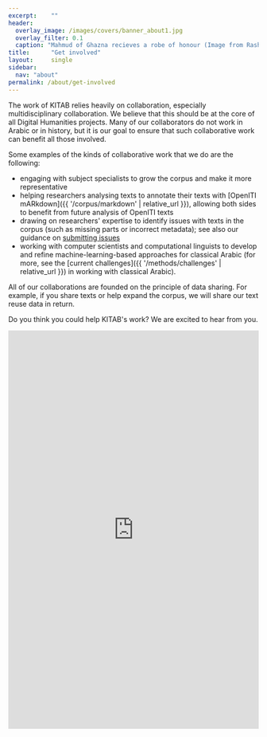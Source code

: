 ```yaml
---
excerpt:	""
header:
  overlay_image: /images/covers/banner_about1.jpg
  overlay_filter: 0.1
  caption: "Mahmud of Ghazna recieves a robe of honour (Image from Rashid al-Din's *Compendium of Chronicles*, courtesy of the [University of Edinburgh](https://images.is.ed.ac.uk/luna/servlet/detail/UoEsha~4~4~60834~102862:World-History,-f-121r-detail?sort=Work_Creator_Details%2CWork_Shelfmark%2CWork_Source_Page_No%2CWork_Title&qvq=q:Or.Ms.20;sort:Work_Creator_Details%2CWork_Shelfmark%2CWork_Source_Page_No%2CWork_Title&mi=63&trs=392#))"
title:		"Get involved"
layout:		single
sidebar:
  nav: "about"
permalink: /about/get-involved
---
```

The work of KITAB relies heavily on collaboration, especially multidisciplinary collaboration. We believe that this should be at the core of all Digital Humanities projects. Many of our collaborators do not work in Arabic or in history, but it is our goal to ensure that such collaborative work can benefit all those involved.
Some examples of the kinds of collaborative work that we do are the following:
* engaging with subject specialists to grow the corpus and make it more representative* helping researchers analysing texts to annotate their texts with [OpenITI mARkdown]({{ '/corpus/markdown' | relative_url }}), allowing both sides to benefit from future analysis of OpenITI texts* drawing on researchers' expertise to identify issues with texts in the corpus (such as missing parts or incorrect metadata); see also our guidance on [submitting issues](https://openiti.github.io/documentation/#raising-github-issues)* working with computer scientists and computational linguists to develop and refine machine-learning-based approaches for classical Arabic (for more, see the [current challenges]({{ '/methods/challenges' | relative_url }}) in working with classical Arabic).
All of our collaborations are founded on the principle of data sharing. For example, if you share texts or help expand the corpus, we will share our text reuse data in return.
Do you think you could help KITAB's work? We are excited to hear from you.
<iframe width="640px" height= "800px" src= "https://forms.office.com/Pages/ResponsePage.aspx?id=KiXUpfkCYE6W8Jczuq5JGR7w56A9IkBIgM-9n5uv1wdUMlRYUVRCSVJWTlhOODlDNEtQNzBST05CWS4u&embed=true" frameborder= "0" marginwidth= "0" marginheight= "0" style= "border: none; max-width:100%; max-height:100vh" allowfullscreen webkitallowfullscreen mozallowfullscreen msallowfullscreen> </iframe>

